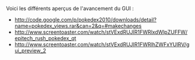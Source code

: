 Voici les différents aperçus de l'avancement du GUI :
  * http://code.google.com/p/pokedex2010/downloads/detail?name=pokedex_views.rar&can=2&q=#makechanges
  * http://www.screentoaster.com/watch/stVExdRUJIR1FWRlxdWlpZUFFW/epitech_rush_pokedex_qt
  * http://www.screentoaster.com/watch/stVExdRUJIR1FWRlhZWFxYUlRV/gui_preview_2
